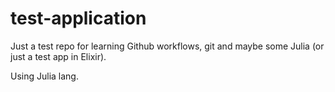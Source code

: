 # test-application
Just a test repo for learning Github workflows, git and maybe some Julia (or just a test app in Elixir).

Using Julia lang.
